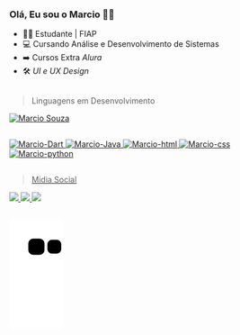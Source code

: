 ### Olá, Eu sou o Marcio 👨‍💻

- 🧑‍🎓 Estudante | FIAP
- 💻 Cursando Análise e Desenvolvimento de Sistemas
- ➡️ Cursos Extra *Alura*
- 🛠️ *UI e UX Design*

##



> Linguagens em Desenvolvimento

<div>
  
  [![Marcio Souza](https://github-readme-stats.vercel.app/api/top-langs/?username=anuraghazra&layout=compact&theme=dark&hide_border=true)](https://github.com/anuraghazra/github-readme-stats)
  

  
  

  
 </div>

##

<div>
    <a href="https://github.com/marciiosouza">
    <img height="30em" alt="Marcio-Dart" src="https://img.shields.io/badge/Dart-0175C2?style=for-the-badge&logo=dart&logoColor=white">
    <img height="30em" alt="Marcio-Java" src="https://img.shields.io/badge/Java-ED8B00?style=for-the-badge&logo=openjdk&logoColor=white">
    <img height="30em" alt="Marcio-html" src="https://img.shields.io/badge/HTML5-E34F26?style=for-the-badge&logo=html5&logoColor=white">
    <img height="30em" alt="Marcio-css" src="https://img.shields.io/badge/CSS3-1572B6?style=for-the-badge&logo=css3&logoColor=white">
    <img height="30em" alt="Marcio-python" src="https://img.shields.io/badge/Python-3776AB?style=for-the-badge&logo=python&logoColor=white">
    
</div>

##

> Midia Social

<div>
    <a href="https://www.linkedin.com/in/marciiosouza/"> <img src="https://img.shields.io/badge/LinkedIn-0077B5?style=for-the-badge&logo=linkedin&logoColor=white">
    <a href="https://instagram.com/marciiosouz/"> <img src="https://img.shields.io/badge/Instagram-E4405F?style=for-the-badge&logo=instagram&logoColor=white">
    <a href="https://www.behance.net/marciiosouza"> <img src="https://img.shields.io/badge/Behance-0054F7?style=for-the-badge&logo=behance&logoColor=white">
    
</div>

##

  <div> 
  

 
 
  ![Snake animation](https://github.com/rafaballerini/rafaballerini/blob/output/github-contribution-grid-snake.svg)
 
</div>
